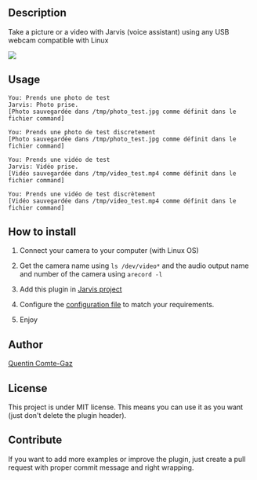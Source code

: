 ## Description
Take a picture or a video with Jarvis (voice assistant) using any USB webcam compatible with Linux


<img src="https://raw.githubusercontent.com/QuentinCG/jarvis-camera/master/prensentation.png">


## Usage
```
You: Prends une photo de test
Jarvis: Photo prise.
[Photo sauvegardée dans /tmp/photo_test.jpg comme définit dans le fichier command]

You: Prends une photo de test discretement
[Photo sauvegardée dans /tmp/photo_test.jpg comme définit dans le fichier command]

You: Prends une vidéo de test
Jarvis: Vidéo prise.
[Vidéo sauvegardée dans /tmp/video_test.mp4 comme définit dans le fichier command]

You: Prends une vidéo de test discrètement
[Vidéo sauvegardée dans /tmp/video_test.mp4 comme définit dans le fichier command]
```


## How to install

1) Connect your camera to your computer (with Linux OS)

2) Get the camera name using ```ls /dev/video*``` and the audio output name and number of the camera using ```arecord -l```

3) Add this plugin in <a target="_blank" href="http://domotiquefacile.fr/jarvis/content/plugins">Jarvis project</a>

4) Configure the <a target="_blank" href="https://github.com/QuentinCG/jarvis-camera/blob/master/config.sh">configuration file</a> to match your requirements.

5) Enjoy


## Author
[Quentin Comte-Gaz](http://quentin.comte-gaz.com/)


## License

This project is under MIT license. This means you can use it as you want (just don't delete the plugin header).


## Contribute

If you want to add more examples or improve the plugin, just create a pull request with proper commit message and right wrapping.
